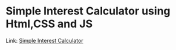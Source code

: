# Simple Interest Calculator using Html,CSS and JS

Link: [Simple Interest Calculator](https://prathamesh2802.github.io/vftvk-Simple-Interest-Calculator/)

